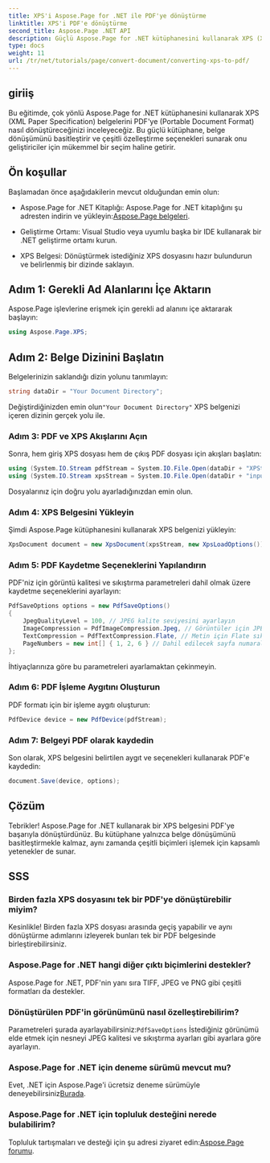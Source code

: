```yaml
---
title: XPS'i Aspose.Page for .NET ile PDF'ye dönüştürme
linktitle: XPS'i PDF'e dönüştürme
second_title: Aspose.Page .NET API
description: Güçlü Aspose.Page for .NET kütüphanesini kullanarak XPS (XML Kağıt Spesifikasyonu) belgelerini sorunsuz bir şekilde PDF'ye (Taşınabilir Belge Biçimi) nasıl dönüştüreceğinizi keşfedin.
type: docs
weight: 11
url: /tr/net/tutorials/page/convert-document/converting-xps-to-pdf/
---
```

## giriiş

Bu eğitimde, çok yönlü Aspose.Page for .NET kütüphanesini kullanarak XPS (XML Paper Specification) belgelerini PDF'ye (Portable Document Format) nasıl dönüştüreceğinizi inceleyeceğiz. Bu güçlü kütüphane, belge dönüşümünü basitleştirir ve çeşitli özelleştirme seçenekleri sunarak onu geliştiriciler için mükemmel bir seçim haline getirir.

## Ön koşullar

Başlamadan önce aşağıdakilerin mevcut olduğundan emin olun:

-  Aspose.Page for .NET Kitaplığı: Aspose.Page for .NET kitaplığını şu adresten indirin ve yükleyin:[Aspose.Page belgeleri](https://reference.aspose.com/page/net/).
  
- Geliştirme Ortamı: Visual Studio veya uyumlu başka bir IDE kullanarak bir .NET geliştirme ortamı kurun.

- XPS Belgesi: Dönüştürmek istediğiniz XPS dosyasını hazır bulundurun ve belirlenmiş bir dizinde saklayın.

## Adım 1: Gerekli Ad Alanlarını İçe Aktarın

Aspose.Page işlevlerine erişmek için gerekli ad alanını içe aktararak başlayın:

```csharp
using Aspose.Page.XPS;
```

## Adım 2: Belge Dizinini Başlatın

Belgelerinizin saklandığı dizin yolunu tanımlayın:

```csharp
string dataDir = "Your Document Directory";
```

 Değiştirdiğinizden emin olun`"Your Document Directory"` XPS belgenizi içeren dizinin gerçek yolu ile.

### Adım 3: PDF ve XPS Akışlarını Açın

Sonra, hem giriş XPS dosyası hem de çıkış PDF dosyası için akışları başlatın:

```csharp
using (System.IO.Stream pdfStream = System.IO.File.Open(dataDir + "XPStoPDF_out.pdf", System.IO.FileMode.OpenOrCreate, System.IO.FileAccess.Write))
using (System.IO.Stream xpsStream = System.IO.File.Open(dataDir + "input.xps", System.IO.FileMode.Open))
```

Dosyalarınız için doğru yolu ayarladığınızdan emin olun.

### Adım 4: XPS Belgesini Yükleyin

Şimdi Aspose.Page kütüphanesini kullanarak XPS belgenizi yükleyin:

```csharp
XpsDocument document = new XpsDocument(xpsStream, new XpsLoadOptions());
```

### Adım 5: PDF Kaydetme Seçeneklerini Yapılandırın

PDF'niz için görüntü kalitesi ve sıkıştırma parametreleri dahil olmak üzere kaydetme seçeneklerini ayarlayın:

```csharp
PdfSaveOptions options = new PdfSaveOptions()
{
    JpegQualityLevel = 100, // JPEG kalite seviyesini ayarlayın
    ImageCompression = PdfImageCompression.Jpeg, // Görüntüler için JPEG sıkıştırmasını kullanın
    TextCompression = PdfTextCompression.Flate, // Metin için Flate sıkıştırmayı uygula
    PageNumbers = new int[] { 1, 2, 6 } // Dahil edilecek sayfa numaralarını belirtin
};
```

İhtiyaçlarınıza göre bu parametreleri ayarlamaktan çekinmeyin.

### Adım 6: PDF İşleme Aygıtını Oluşturun

PDF formatı için bir işleme aygıtı oluşturun:

```csharp
PdfDevice device = new PdfDevice(pdfStream);
```

### Adım 7: Belgeyi PDF olarak kaydedin

Son olarak, XPS belgesini belirtilen aygıt ve seçenekleri kullanarak PDF'e kaydedin:

```csharp
document.Save(device, options);
```

## Çözüm

Tebrikler! Aspose.Page for .NET kullanarak bir XPS belgesini PDF'ye başarıyla dönüştürdünüz. Bu kütüphane yalnızca belge dönüşümünü basitleştirmekle kalmaz, aynı zamanda çeşitli biçimleri işlemek için kapsamlı yetenekler de sunar.

## SSS

### Birden fazla XPS dosyasını tek bir PDF'ye dönüştürebilir miyim?

Kesinlikle! Birden fazla XPS dosyası arasında geçiş yapabilir ve aynı dönüştürme adımlarını izleyerek bunları tek bir PDF belgesinde birleştirebilirsiniz.

### Aspose.Page for .NET hangi diğer çıktı biçimlerini destekler?

Aspose.Page for .NET, PDF'nin yanı sıra TIFF, JPEG ve PNG gibi çeşitli formatları da destekler.

### Dönüştürülen PDF'in görünümünü nasıl özelleştirebilirim?

 Parametreleri şurada ayarlayabilirsiniz:`PdfSaveOptions` İstediğiniz görünümü elde etmek için nesneyi JPEG kalitesi ve sıkıştırma ayarları gibi ayarlara göre ayarlayın.

### Aspose.Page for .NET için deneme sürümü mevcut mu?

Evet, .NET için Aspose.Page'i ücretsiz deneme sürümüyle deneyebilirsiniz[Burada](https://releases.aspose.com/).

### Aspose.Page for .NET için topluluk desteğini nerede bulabilirim?

 Topluluk tartışmaları ve desteği için şu adresi ziyaret edin:[Aspose.Page forumu](https://forum.aspose.com/c/page/39).